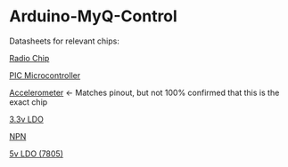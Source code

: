 # Arduino-MyQ-Control

Datasheets for relevant chips: 

[Radio Chip](https://www.silabs.com/documents/public/data-sheets/Si4010.pdf)

[PIC Microcontroller](https://ww1.microchip.com/downloads/en/DeviceDoc/40001674F.pdf)

[Accelerometer](https://www.st.com/resource/en/datasheet/iis2dlpc.pdf) <- Matches pinout, but not 100% confirmed that this is the exact chip

[3.3v LDO](https://www.digikey.com/en/products/detail/stmicroelectronics/LD1117V33C/586013?utm_adgroup=Integrated%20Circuits&utm_source=google&utm_medium=cpc&utm_campaign=Dynamic%20Search_EN_Product&utm_term=&utm_content=Integrated%20Circuits&gclid=Cj0KCQjwnoqLBhD4ARIsAL5JedLTw2emf_-T_vfl8r9TS619iUoLshnnxX-hIQfmbuuMcnpyu85c5kQaAo2zEALw_wcB)

[NPN](https://components101.com/transistors/s8050-transistor-pinout-equivalent-datasheet)

[5v LDO (7805)](https://components101.com/ics/7805-voltage-regulator-ic-pinout-datasheet)
